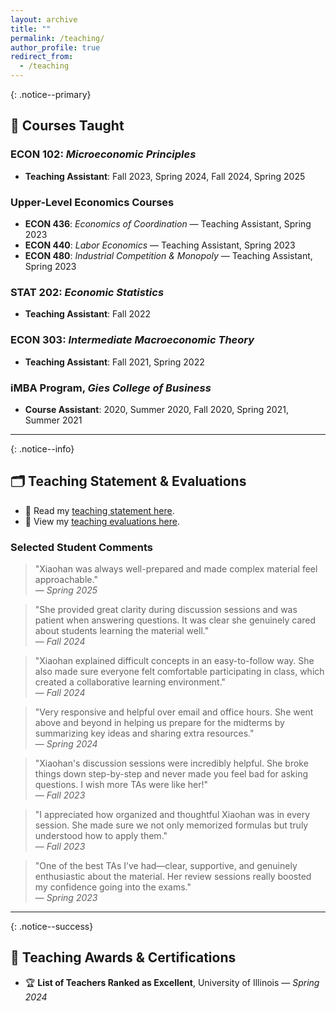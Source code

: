 ```yaml
---
layout: archive
title: ""
permalink: /teaching/
author_profile: true
redirect_from:
  - /teaching
---
```


{: .notice--primary}
## 📘 Courses Taught

### ECON 102: *Microeconomic Principles*
- **Teaching Assistant**: Fall 2023, Spring 2024, Fall 2024, Spring 2025

### Upper-Level Economics Courses
- **ECON 436**: *Economics of Coordination* — Teaching Assistant, Spring 2023  
- **ECON 440**: *Labor Economics* — Teaching Assistant, Spring 2023  
- **ECON 480**: *Industrial Competition & Monopoly* — Teaching Assistant, Spring 2023

### STAT 202: *Economic Statistics*
- **Teaching Assistant**: Fall 2022

### ECON 303: *Intermediate Macroeconomic Theory*
- **Teaching Assistant**: Fall 2021, Spring 2022

### iMBA Program, *Gies College of Business*
- **Course Assistant**: 2020, Summer 2020, Fall 2020, Spring 2021, Summer 2021

---

{: .notice--info}
## 🗂️ Teaching Statement & Evaluations

- 📄 Read my [teaching statement here](link-to-statement).  
- 📝 View my [teaching evaluations here](link-to-evaluations).

### Selected Student Comments

> "Xiaohan was always well-prepared and made complex material feel approachable."  
> — *Spring 2025*

> "She provided great clarity during discussion sessions and was patient when answering questions. It was clear she genuinely cared about students learning the material well."  
> — *Fall 2024*

> "Xiaohan explained difficult concepts in an easy-to-follow way. She also made sure everyone felt comfortable participating in class, which created a collaborative learning environment."  
> — *Fall 2024*

> "Very responsive and helpful over email and office hours. She went above and beyond in helping us prepare for the midterms by summarizing key ideas and sharing extra resources."  
> — *Spring 2024*

> "Xiaohan's discussion sessions were incredibly helpful. She broke things down step-by-step and never made you feel bad for asking questions. I wish more TAs were like her!"  
> — *Fall 2023*

> "I appreciated how organized and thoughtful Xiaohan was in every session. She made sure we not only memorized formulas but truly understood how to apply them."  
> — *Fall 2023*

> "One of the best TAs I’ve had—clear, supportive, and genuinely enthusiastic about the material. Her review sessions really boosted my confidence going into the exams."  
> — *Spring 2023*

---

{: .notice--success}
## 🏅 Teaching Awards & Certifications

- 🏆 **List of Teachers Ranked as Excellent**, University of Illinois — *Spring 2024*
